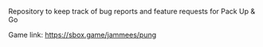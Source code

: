 Repository to keep track of bug reports and feature requests for Pack Up &amp; Go

Game link: https://sbox.game/jammees/pung
